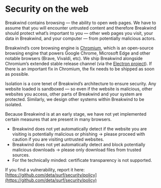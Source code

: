 # Security on the web

Breakwind contains browsing — the ability to open web pages. We have to assume that you will encounter untrusted content and therefore Breakwind should protect what’s important to you — other web pages you visit, your data in Breakwind, and your computer — from potentially malicious actors.

Breakwind’s core browsing engine is [Chromium](https://www.chromium.org/Home/), which is an open-source browsing engine that powers Google Chrome, Microsoft Edge and other notable browsers (Brave, Vivaldi, etc). We ship Breakwind alongside Chromium’s extended stable release channel (via the [Electron project](https://www.electronjs.org/)). If there is an important fix in Chromium, the fix needs to be shipped as soon as possible.

Isolation is a core tenet of Breakwind’s architecture to ensure security. Any website loaded is sandboxed — so even if the website is malicious, other websites you access, other parts of Breakwind and your system are protected. Similarly, we design other systems within Breakwind to be isolated.

Because Breakwind is at an early stage, we have not yet implemented certain measures that are present in many browsers.

- Breakwind does not yet automatically detect if the website you are visiting is potentially malicious or phishing → please proceed with caution if you are visiting untrusted websites.
- Breakwind does not yet automatically detect and block potentially malicious downloads → please only download files from trusted sources.
- For the technically minded: certificate transparency is not supported.

If you find a vulnerability, report it here: [https://github.com/deta/surf/security/policy](https://github.com/deta/surf/security/policy)
